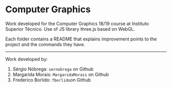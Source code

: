 # Computer Graphics
Work developed for the Computer Graphics 18/19 course at Instituto Superior Técnico. Use of JS library three.js based on WebGL.

Each folder contains a README that explains improvement points to the project and the commands they have.
___
Work developed by:
1. Sérgio Nóbrega: `sernobrega` on Github
2. Margarida Morais: `MargaridaMorais` on Github
3. Frederico Borlido: `fborlido`on Github
